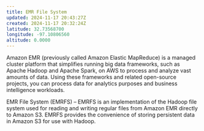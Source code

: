 ```yaml
---
title: EMR File System
updated: 2024-11-17 20:43:27Z
created: 2024-11-17 20:32:24Z
latitude: 32.73568700
longitude: -97.10806560
altitude: 0.0000
---
```


Amazon EMR (previously called Amazon Elastic MapReduce) is a managed cluster platform that simplifies running big data frameworks, such as Apache Hadoop and Apache Spark, on AWS to process and analyze vast amounts of data. Using these frameworks and related open-source projects, you can process data for analytics purposes and business intelligence workloads.

EMR File System (EMRFS) – EMRFS is an implementation of the Hadoop file system used for reading and writing regular files from Amazon EMR directly to Amazon S3. EMRFS provides the convenience of storing persistent data in Amazon S3 for use with Hadoop.